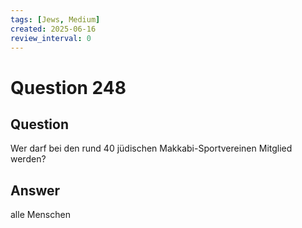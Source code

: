 ```yaml
---
tags: [Jews, Medium]
created: 2025-06-16
review_interval: 0
---
```


# Question 248

## Question

Wer darf bei den rund 40 jüdischen Makkabi-Sportvereinen Mitglied werden?

## Answer

alle Menschen
